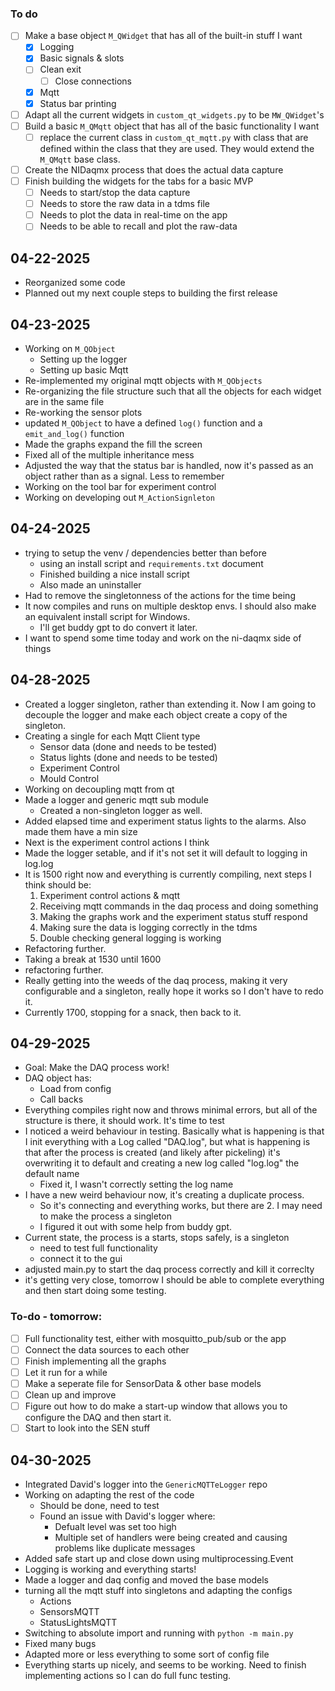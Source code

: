 ### To do
 - [ ] Make a base object `M_QWidget` that has all of the built-in stuff I want
    - [x] Logging
    - [x] Basic signals & slots
    - [ ] Clean exit
	    - [ ] Close connections
    - [x] Mqtt
    - [x] Status bar printing
- [ ] Adapt all the current widgets in `custom_qt_widgets.py` to be `MW_QWidget`'s
- [ ] Build a basic `M_QMqtt` object that has all of the basic functionality I want
	- [ ] replace the current class in `custom_qt_mqtt.py` with class that are defined within the class that they are used. They would extend the `M_QMqtt` base class.
- [ ] Create the NIDaqmx process that does the actual data capture
- [ ] Finish building the widgets for the tabs for a basic MVP
	- [ ] Needs to start/stop the data capture
	- [ ] Needs to store the raw data in a tdms file
	- [ ] Needs to plot the data in real-time on the app
	- [ ] Needs to be able to recall and plot the raw-data

## 04-22-2025
- Reorganized some code
- Planned out my next couple steps to building the first release

## 04-23-2025
- Working on `M_QObject`
	- Setting up the logger
	- Setting up basic Mqtt
- Re-implemented my original mqtt objects with `M_QObjects`
- Re-organizing the file structure such that all the objects for each widget are in the same file
- Re-working the sensor plots
- updated `M_QObject` to have a defined `log()` function and a `emit_and_log()` function
- Made the graphs expand the fill the screen
- Fixed all of the multiple inheritance mess
- Adjusted the way that the status bar is handled, now it's passed as an object rather than as a signal. Less to remember
- Working on the tool bar for experiment control
- Working on developing out `M_ActionSignleton`

## 04-24-2025
- trying to setup the venv / dependencies better than before
	- using an install script and `requirements.txt` document
	- Finished building a nice install script
	- Also made an uninstaller
- Had to remove the singletonness of the actions for the time being
- It now compiles and runs on multiple desktop envs. I should also make an equivalent install script for Windows.
	- I'll get buddy gpt to do convert it later.
- I want to spend some time today and work on the ni-daqmx side of things

## 04-28-2025
- Created a logger singleton, rather than extending it. Now I am going to decouple the logger and make each object create a copy of the singleton.
- Creating a single for each Mqtt Client type 
	- Sensor data (done and needs to be tested)
	- Status lights (done and needs to be tested)
	- Experiment Control
	- Mould Control
- Working on decoupling mqtt from qt
- Made a logger and generic mqtt sub module
	- Created a non-singleton logger as well.
- Added elapsed time and experiment status lights to the alarms. Also made them have a min size
- Next is the experiment control actions I think
- Made the logger setable, and if it's not set it will default to logging in log.log
- It is 1500 right now and everything is currently compiling, next steps I think should be:
	1. Experiment control actions & mqtt
	2. Receiving mqtt commands in the daq process and doing something
	3. Making the graphs work and the experiment status stuff respond
	4. Making sure the data is logging correctly in the tdms
	5. Double checking general logging is working
- Refactoring further.
- Taking a break at 1530 until 1600
- refactoring further.
- Really getting into the weeds of the daq process, making it very configurable and a singleton, really hope it works so I don't have to redo it.
- Currently 1700, stopping for a snack, then back to it.


## 04-29-2025
- Goal: Make the DAQ process work!
- DAQ object has:
	- Load from config
	- Call backs
- Everything compiles right now and throws minimal errors, but all of the structure is there, it should work. It's time to test
- I noticed a weird behaviour in testing. Basically what is happening is that I init everything with a Log called "DAQ.log", but what is happening is that after the process is created (and likely after pickeling) it's overwriting it to default and creating a new log called "log.log" the default name
	- Fixed it, I wasn't correctly setting the log name
- I have a new weird behaviour now, it's creating a duplicate process.
	- So it's connecting and everything works, but there are 2. I may need to make the process a singleton
	- I figured it out with some help from buddy gpt.
- Current state, the process is a starts, stops safely, is a singleton
	- need to test full functionality
	- connect it to the gui
- adjusted main.py to start the daq process correctly and kill it correclty
- it's getting very close, tomorrow I should be able to complete everything and then start doing some testing.

### To-do - tomorrow:
- [ ] Full functionality test, either with mosquitto_pub/sub or the app
- [ ] Connect the data sources to each other
- [ ] Finish implementing all the graphs
- [ ] Let it run for a while
- [ ] Make a seperate file for SensorData & other base models
- [ ] Clean up and improve
- [ ] Figure out how to do make a start-up window that allows you to configure the DAQ and then start it.
- [ ] Start to look into the SEN stuff

## 04-30-2025
- Integrated David's logger into the `GenericMQTTeLogger` repo
- Working on adapting the rest of the code
	- Should be done, need to test
	- Found an issue with David's logger where:
		- Defualt level was set too high
		- Multiple set of handlers were being created and causing problems like duplicate messages
- Added safe start up and close down using multiprocessing.Event
- Logging is working and everything starts!
- Made a logger and daq config and moved the base models
- turning all the mqtt stuff into singletons and adapting the configs
	- Actions
	- SensorsMQTT
	- StatusLightsMQTT
- Switching to absolute import and running with `python -m main.py`
- Fixed many bugs
- Adapted more or less everything to some sort of config file
- Everything starts up nicely, and seems to be working. Need to finish implementing actions so I can do full func testing.



